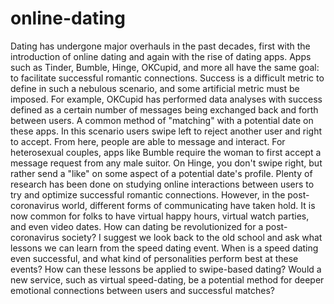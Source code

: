 # online-dating
Dating has undergone major overhauls in the past decades, first with the introduction of online dating and again with the rise of dating apps. Apps such as Tinder, Bumble, Hinge, OKCupid, and more all have the same goal: to facilitate successful romantic connections. Success is a difficult metric to define in such a nebulous scenario, and some artificial metric must be imposed. For example, OKCupid has performed data analyses with success defined as a certain number of messages being exchanged back and forth between users.  A common method of "matching" with a potential date on these apps. In this scenario users swipe left to reject another user and right to accept. From here, people are able to message and interact. For heterosexual couples, apps like Bumble require the woman to first accept a message request from any male suitor. On Hinge, you don't swipe right, but rather send a "like" on some aspect of a potential date's profile.  Plenty of research has been done on studying online interactions between users to try and optimize successful romantic connections. However, in the post-coronavirus world, different forms of communicating have taken hold. It is now common for folks to have virtual happy hours, virtual watch parties, and even video dates.   How can dating be revolutionized for a post-coronavirus society? I suggest we look back to the old school and ask what lessons we can learn from the speed dating event. When is a speed dating even successful, and what kind of personalities perform best at these events? How can these lessons be applied to swipe-based dating? Would a new service, such as virtual speed-dating, be a potential method for deeper emotional connections between users and successful matches?
